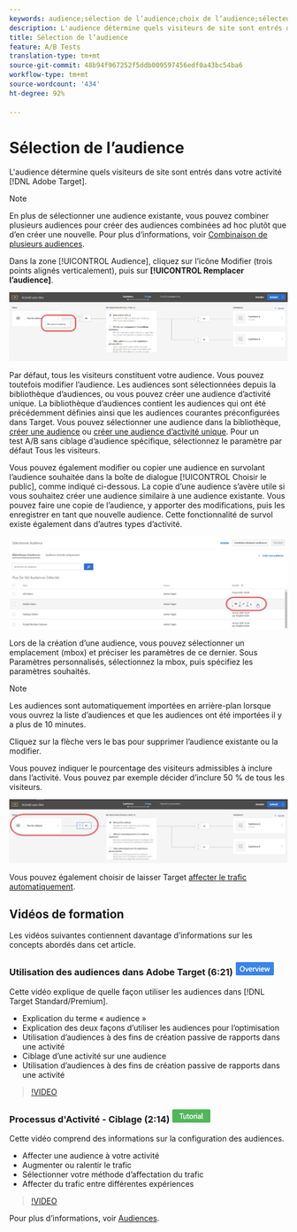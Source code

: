```yaml
---
keywords: audience;sélection de l’audience;choix de l’audience;sélecteurs
description: L'audience détermine quels visiteurs de site sont entrés dans votre activité Adobe Target.
title: Sélection de l’audience
feature: A/B Tests
translation-type: tm+mt
source-git-commit: 48b94f967252f5ddb009597456edf0a43bc54ba6
workflow-type: tm+mt
source-wordcount: '434'
ht-degree: 92%

---
```



# Sélection de l’audience

L&#39;audience détermine quels visiteurs de site sont entrés dans votre activité [!DNL Adobe Target].

>[!NOTE]
>
>En plus de sélectionner une audience existante, vous pouvez combiner plusieurs audiences pour créer des audiences combinées ad hoc plutôt que d’en créer une nouvelle. Pour plus d’informations, voir [Combinaison de plusieurs audiences](/help/c-target/combining-multiple-audiences.md#concept_A7386F1EA4394BD2AB72399C225981E5).

Dans la zone [!UICONTROL Audience], cliquez sur l’icône Modifier (trois points alignés verticalement), puis sur **[!UICONTROL Remplacer l’audience]**.

![Option de remplacement d’une audience](/help/c-activities/t-test-ab/t-test-create-ab/assets/replace-audience.png)

Par défaut, tous les visiteurs constituent votre audience. Vous pouvez toutefois modifier l’audience. Les audiences sont sélectionnées depuis la bibliothèque d’audiences, ou vous pouvez créer une audience d’activité unique. La bibliothèque d’audiences contient les audiences qui ont été précédemment définies ainsi que les audiences courantes préconfigurées dans Target. Vous pouvez sélectionner une audience dans la bibliothèque, [créer une audience](/help/c-target/c-audiences/create-audience.md#task_1D507519D3AD4390B507F188BD294DC1) ou [créer une audience d’activité unique](/help/c-target/creating-activity-only-audience.md#concept_A6BADCF530ED4AE1852E677FEBE68483). Pour un test A/B sans ciblage d’audience spécifique, sélectionnez le paramètre par défaut Tous les visiteurs.

Vous pouvez également modifier ou copier une audience en survolant l’audience souhaitée dans la boîte de dialogue [!UICONTROL Choisir le public], comme indiqué ci-dessous. La copie d’une audience s’avère utile si vous souhaitez créer une audience similaire à une audience existante. Vous pouvez faire une copie de l’audience, y apporter des modifications, puis les enregistrer en tant que nouvelle audience. Cette fonctionnalité de survol existe également dans d’autres types d’activité.

![Survol d’audience](/help/c-activities/t-test-ab/t-test-create-ab/assets/audience_picker_hover-new.png)

Lors de la création d’une audience, vous pouvez sélectionner un emplacement (mbox) et préciser les paramètres de ce dernier. Sous Paramètres personnalisés, sélectionnez la mbox, puis spécifiez les paramètres souhaités.

>[!NOTE]
>
>Les audiences sont automatiquement importées en arrière-plan lorsque vous ouvrez la liste d’audiences et que les audiences ont été importées il y a plus de 10 minutes.

Cliquez sur la flèche vers le bas pour supprimer l’audience existante ou la modifier.

Vous pouvez indiquer le pourcentage des visiteurs admissibles à inclure dans l’activité. Vous pouvez par exemple décider d’inclure 50 % de tous les visiteurs.

![Pourcentage d’audience](/help/c-activities/t-test-ab/t-test-create-ab/assets/audperc-new.png)

Vous pouvez également choisir de laisser Target [affecter le trafic automatiquement](/help/c-activities/automated-traffic-allocation/automated-traffic-allocation.md#concept_A1407678796B4C569E94CBA8A9F7F5D4).

## Vidéos de formation

Les vidéos suivantes contiennent davantage d’informations sur les concepts abordés dans cet article.

### Utilisation des audiences dans Adobe Target (6:21)  ![badge Aperçu](/help/assets/overview.png)

Cette vidéo explique de quelle façon utiliser les audiences dans [!DNL Target Standard/Premium].

* Explication du terme « audience »
* Explication des deux façons d’utiliser les audiences pour l’optimisation
* Utilisation d’audiences à des fins de création passive de rapports dans une activité
* Ciblage d’une activité sur une audience
* Utilisation d’audiences à des fins de création passive de rapports dans une activité

>[!VIDEO](https://video.tv.adobe.com/v/17398)

### Processus d&#39;Activité - Ciblage (2:14) ![badge didacticiel](/help/assets/tutorial.png)

Cette vidéo comprend des informations sur la configuration des audiences.

* Affecter une audience à votre activité
* Augmenter ou ralentir le trafic
* Sélectionner votre méthode d’affectation du trafic
* Affecter du trafic entre différentes expériences

>[!VIDEO](https://video.tv.adobe.com/v/17385)

Pour plus d’informations, voir [Audiences](/help/c-target/c-audiences/audiences.md#concept_65BE870D290E412D8BBF557EEA67C271).
